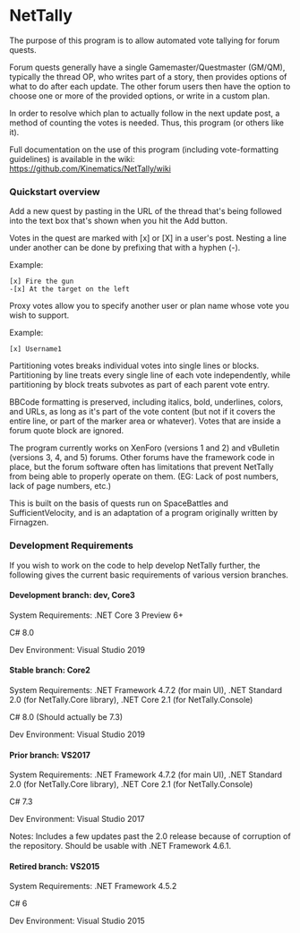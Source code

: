 ﻿# NetTally
The purpose of this program is to allow automated vote tallying for forum quests.

Forum quests generally have a single Gamemaster/Questmaster (GM/QM), typically the thread OP, who writes part of a story, then provides options of what to do after each update.  The other forum users then have the option to choose one or more of the provided options, or write in a custom plan.

In order to resolve which plan to actually follow in the next update post, a method of counting the votes is needed. Thus, this program (or others like it).

Full documentation on the use of this program (including vote-formatting guidelines) is available in the wiki: https://github.com/Kinematics/NetTally/wiki

### Quickstart overview

Add a new quest by pasting in the URL of the thread that's being followed into the text box that's shown when you hit the Add button.

Votes in the quest are marked with [x] or [X] in a user's post.  Nesting a line under another can be done by prefixing that with a hyphen (-).

Example:
```
[x] Fire the gun
-[x] At the target on the left
```

Proxy votes allow you to specify another user or plan name whose vote you wish to support.

Example:
```
[x] Username1
```

Partitioning votes breaks individual votes into single lines or blocks.  Partitioning by line treats every single line of each vote independently, while partitioning by block treats subvotes as part of each parent vote entry.

BBCode formatting is preserved, including italics, bold, underlines, colors, and URLs, as long as it's part of the vote content (but not if it covers the entire line, or part of the marker area or whatever).  Votes that are inside a forum quote block are ignored.

The program currently works on XenForo (versions 1 and 2) and vBulletin (versions 3, 4, and 5) forums.  Other forums have the framework code in place, but the forum software often has limitations that prevent NetTally from being able to properly operate on them. (EG: Lack of post numbers, lack of page numbers, etc.)

This is built on the basis of quests run on SpaceBattles and SufficientVelocity, and is an adaptation of a program originally written by Firnagzen.


### Development Requirements

If you wish to work on the code to help develop NetTally further, the following gives the current basic requirements of various version branches.

#### Development branch: dev, Core3

System Requirements:  .NET Core 3 Preview 6+

C# 8.0

Dev Environment: Visual Studio 2019

#### Stable branch: Core2

System Requirements:  .NET Framework 4.7.2 (for main UI), .NET Standard 2.0 (for NetTally.Core library), .NET Core 2.1 (for NetTally.Console)

C# 8.0 (Should actually be 7.3)

Dev Environment: Visual Studio 2019

#### Prior branch: VS2017

System Requirements:  .NET Framework 4.7.2 (for main UI), .NET Standard 2.0 (for NetTally.Core library), .NET Core 2.1 (for NetTally.Console)

C# 7.3

Dev Environment: Visual Studio 2017

Notes: Includes a few updates past the 2.0 release because of corruption of the repository.  Should be usable with .NET Framework 4.6.1.

#### Retired branch: VS2015

System Requirements:  .NET Framework 4.5.2

C# 6

Dev Environment: Visual Studio 2015


